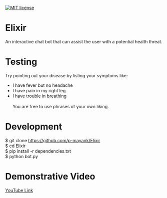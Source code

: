 [![MIT license](http://img.shields.io/badge/license-MIT-brightgreen.svg)](https://github.com/p-mayank/Elixir/blob/master/LICENSE.md)<br/>

# Elixir
An interactive chat bot that can assist the user with a potential health threat.

# Testing
Try pointing out your disease by listing your symptoms like:
* I have fever but no headache
* I have pain in my right leg
* I have trouble in breathing <br/><br/>
You are free to use phrases of your own liking.

# Development
$ git clone https://github.com/p-mayank/Elixir <br/>
$ cd Elixir <br/>
$ pip install -r dependencies.txt <br/>
$ python bot.py <br/>

# Demonstrative Video
[YouTube Link](https://www.youtube.com/watch?v=Fzgpu2CTj0A)
